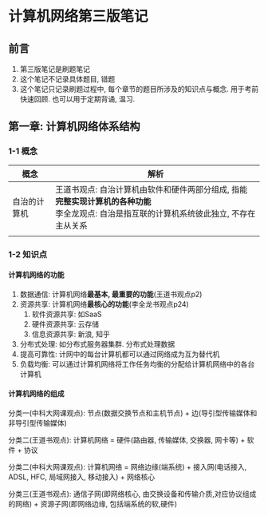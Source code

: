 # 计算机网络第三版笔记
## 前言
1. 第三版笔记是刷题笔记
2. 这个笔记不记录具体题目, 错题
3. 这个笔记只记录刷题过程中, 每个章节的题目所涉及的知识点与概念. 用于考前快速回顾. 也可以用于定期背诵, 温习.

## 第一章: 计算机网络体系结构
### 1-1 概念
| 概念     | 解析                                                                                  |
|--------|-------------------------------------------------------------------------------------|
| 自治的计算机 | 王道书观点: 自治计算机由软件和硬件两部分组成, 指能 **完整实现计算机的各种功能** <br/> 李全龙观点: 自治是指互联的计算机系统彼此独立, 不存在主从关系 |
                                                                                   |

### 1-2 知识点
#### 计算机网络的功能
1. 数据通信: 计算机网络**最基本, 最重要的功能**(王道书观点p2)
2. 资源共享: 计算机网络**最核心的功能**(李全龙书观点p24)
    1. 软件资源共享: 如SaaS
    2. 硬件资源共享: 云存储
    3. 信息资源共享: 新浪, 知乎
3. 分布式处理: 如分布式服务器集群. 分布式处理数据
4. 提高可靠性: 计网中的每台计算机都可以通过网络成为互为替代机
5. 负载均衡: 可以通过计算机网络将工作任务均衡的分配给计算机网络中的各台计算机

#### 计算机网络的组成
分类一(中科大网课观点): 节点(数据交换节点和主机节点) + 边(导引型传输媒体和非导引型传输媒体) 

分类二(王道书观点): 计算机网络 = 硬件(路由器, 传输媒体, 交换器, 网卡等) + 软件 + 协议

分类二(中科大网课观点): 计算机网络 = 网络边缘(端系统)  + 接入网(电话接入, ADSL, HFC, 局域网接入, 移动接入) + 网络核心

分类三(王道书观点): 通信子网(即网络核心, 由交换设备和传输介质,对应协议组成的网络) + 资源子网(即网络边缘, 包括端系统的软,硬件)
